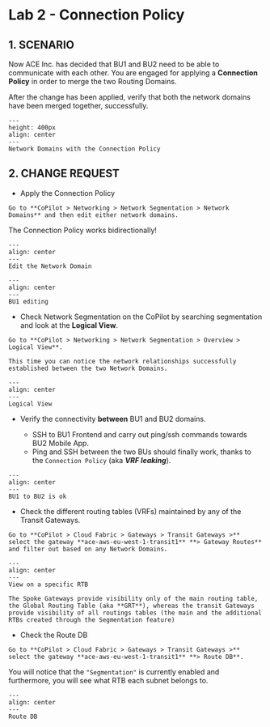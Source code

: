 # Lab 2 - Connection Policy

## 1. SCENARIO

Now ACE Inc. has decided that BU1 and BU2 need to be able to communicate with each other. You are engaged for applying a **Connection Policy** in order to merge the two Routing Domains.

After the change has been applied, verify that both the network domains have been merged together, successfully.

```{figure} images/lab2-topology.png
---
height: 400px
align: center
---
Network Domains with the Connection Policy
```

## 2. CHANGE REQUEST

* Apply the Connection Policy

```{tip}
Go to **CoPilot > Networking > Network Segmentation > Network Domains** and then edit either network domains.
```

The Connection Policy works bidirectionally!

```{figure} images/lab2-editnd.png
---
align: center
---
Edit the Network Domain
```

```{figure} images/lab2-bu2nd.png
---
align: center
---
BU1 editing
```

- Check Network Segmentation on the CoPilot by searching segmentation and look at the **Logical View**.

```{tip}
Go to **CoPilot > Networking > Network Segmentation > Overview > Logical View**. 

This time you can notice the network relationships successfully established between the two Network Domains.
```

```{figure} images/lab2-logicalview.png
---
align: center
---
Logical View
```

- Verify the connectivity **between** BU1 and BU2 domains.

  - SSH to BU1 Frontend and carry out ping/ssh commands towards BU2 Mobile App.
  - Ping and SSH between the two BUs should finally work, thanks to the `Connection Policy` (aka **_VRF leaking_**).

```{figure} images/lab2-pingbu2.png
---
align: center
---
BU1 to BU2 is ok
```

- Check the different routing tables (VRFs) maintained by any of the Transit Gateways.

```{tip}
Go to **CoPilot > Cloud Fabric > Gateways > Transit Gateways >** select the gateway **ace-aws-eu-west-1-transit1** **> Gateway Routes** and filter out based on any Network Domains.
```

```{figure} images/lab2-bu1andbu2.png
---
align: center
---
View on a specific RTB
```

```{important}
The Spoke Gateways provide visibility only of the main routing table, the Global Routing Table (aka **GRT**), whereas the transit Gateways provide visibility of all routings tables (the main and the additional RTBs created through the Segmentation feature)
```

- Check the Route DB 

```{tip}
Go to **CoPilot > Cloud Fabric > Gateways > Transit Gateways >** select the gateway **ace-aws-eu-west-1-transit1** **> Route DB**.
```

You will notice that the `"Segmentation"` is currently enabled and furthermore, you will see what RTB each subnet belongs to.

```{figure} images/lab2-rib.png
---
align: center
---
Route DB
```
